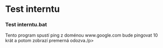 # Test interntu
### Test interntu.bat
<p>Tento program spustí ping z doménou www.google.com bude pingovat 10 krát a potom zobrazí premerná odozva./p>
